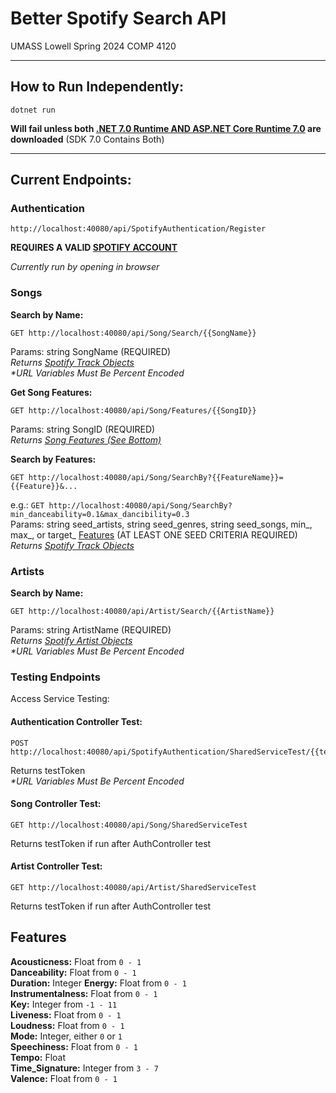# Better Spotify Search API
UMASS Lowell Spring 2024
COMP 4120  
___
## How to Run Independently:
    dotnet run

**Will fail unless both [.NET 7.0 Runtime AND ASP.NET Core Runtime 7.0](https://dotnet.microsoft.com/en-us/download/dotnet/7.0) are downloaded** 
(SDK 7.0 Contains Both)
___
## Current Endpoints:
### Authentication
    http://localhost:40080/api/SpotifyAuthentication/Register
**REQUIRES A VALID [SPOTIFY ACCOUNT](https://spotify.com/)** 

*Currently run by opening in browser*
### Songs
**Search by Name:**

    GET http://localhost:40080/api/Song/Search/{{SongName}}
Params: string SongName (REQUIRED)  
*Returns [Spotify Track Objects](https://developer.spotify.com/documentation/web-api/reference/get-track)*  
*\*URL Variables Must Be Percent Encoded*

**Get Song Features:**

    GET http://localhost:40080/api/Song/Features/{{SongID}}
Params: string SongID (REQUIRED)  
*Returns [Song Features (See Bottom)](##Features)*

**Search by Features:**

    GET http://localhost:40080/api/Song/SearchBy?{{FeatureName}}={{Feature}}&...
e.g.:
```GET http://localhost:40080/api/Song/SearchBy?min_danceability=0.1&max_dancibility=0.3```  
Params: string seed\_artists, string seed\_genres, string seed\_songs, min\_, max\_, or target\_ [Features](##Features) (AT LEAST ONE SEED CRITERIA REQUIRED)  
*Returns [Spotify Track Objects](https://developer.spotify.com/documentation/web-api/reference/get-track)* 
### Artists
**Search by Name:**

    GET http://localhost:40080/api/Artist/Search/{{ArtistName}}
Params: string ArtistName (REQUIRED)  
*Returns [Spotify Artist Objects](https://developer.spotify.com/documentation/web-api/reference/get-an-artist)*  
*\*URL Variables Must Be Percent Encoded*

### Testing Endpoints
Access Service Testing:

#### Authentication Controller Test:

    POST http://localhost:40080/api/SpotifyAuthentication/SharedServiceTest/{{testToken}}
Returns testToken  
*\*URL Variables Must Be Percent Encoded*
    
#### Song Controller Test:

    GET http://localhost:40080/api/Song/SharedServiceTest
Returns testToken if run after AuthController test
    
#### Artist Controller Test:

    GET http://localhost:40080/api/Artist/SharedServiceTest
Returns testToken if run after AuthController test

## Features
**Acousticness:** Float from `0 - 1`  
**Danceability:** Float from `0 - 1`  
**Duration:** Integer
**Energy:** Float from `0 - 1`  
**Instrumentalness:** Float from `0 - 1`  
**Key:** Integer from `-1 - 11`  
**Liveness:** Float from `0 - 1`  
**Loudness:** Float from `0 - 1`  
**Mode:** Integer, either `0` or `1`  
**Speechiness:** Float from `0 - 1`  
**Tempo:** Float  
**Time_Signature:** Integer from `3 - 7`  
**Valence:** Float from `0 - 1`

